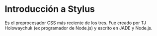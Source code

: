 # Introducción a Stylus

Es el preprocesador CSS más reciente de los tres. Fue creado por TJ Holowaychuk (ex programador de Node.js) y escrito en JADE y Node.js.